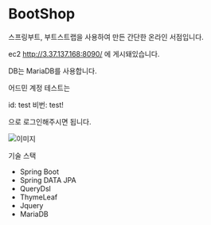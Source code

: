 # BootShop
 스프링부트, 부트스트랩을 사용하여 만든 간단한 온라인 서점입니다.
 
 ec2 http://3.37.137.168:8090/   에 게시돼있습니다.
 
 DB는 MariaDB를 사용합니다.
 
 어드민 계정 테스트는
 
 id:  test
 비번: test!
 
 으로 로그인해주시면 됩니다.
 
 ![이미지](https://user-images.githubusercontent.com/28558856/127768932-2e65d838-3973-4380-8466-469b015af37b.png)
 
 
 
 기술 스택

- Spring Boot
- Spring DATA JPA
- QueryDsl
- ThymeLeaf
- Jquery
- MariaDB

